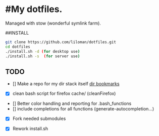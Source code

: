 
#My dotfiles. 
============

Managed with stow (wonderful symlink farm).

##INSTALL


```bash
git clone https://github.com/liloman/dotfiles.git 
cd dotfiles 
./install.sh -d (for desktop use)
./install.sh -s  (for server use)
```

## TODO
- [] Make a repo for my dir stack itself [dir bookmarks](http://vincent.bernat.im/en/blog/2015-zsh-directory-bookmarks.html)
- [x] clean bash script for firefox cache/ (cleanFirefox)
- [] Better color handling and reporting for .bash_functions
- [] include completions for all functions (generate-autocompletion...)
- [x] Fork needed submodules
- [x] Rework install.sh 

